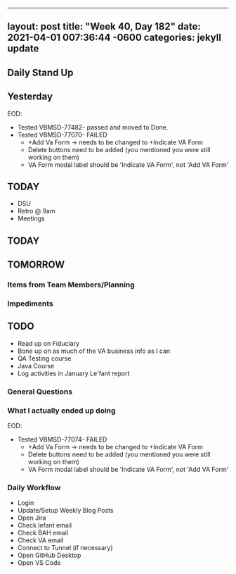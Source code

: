 
---
layout: post
title:  "Week 40, Day 182"
date:   2021-04-01 007:36:44 -0600
categories: jekyll update
---

## Daily Stand Up
## Yesterday
EOD:
* Tested VBMSD-77482- passed and moved to Done.
* Tested VBMSD-77070- FAILED
  * +Add Va Form -> needs to be changed to +Indicate VA Form
  * Delete buttons need to be added (you mentioned you were still working on them)
  * VA Form modal label should be 'Indicate VA Form', not 'Add VA Form'
    

## TODAY
* DSU
* Retro @ 9am
* Meetings

## TODAY


## TOMORROW

### Items from Team Members/Planning

### Impediments
## TODO
* Read up on Fiduciary
* Bone up on as much of the VA business info as I can
* QA Testing course
* Java Course
* Log activities in January Le'fant report

### General Questions  

### What I actually ended up doing
EOD:
* Tested VBMSD-77074- FAILED
  * +Add Va Form -> needs to be changed to +Indicate VA Form
  * Delete buttons need to be added (you mentioned you were still working on them)
  * VA Form modal label should be 'Indicate VA Form', not 'Add VA Form'

### Daily Workflow
* Login
* Update/Setup Weekly Blog Posts
* Open Jira
* Check lefant email
* Check BAH email
* Check VA email
* Connect to Tunnel (if necessary)
* Open GitHub Desktop
* Open VS Code